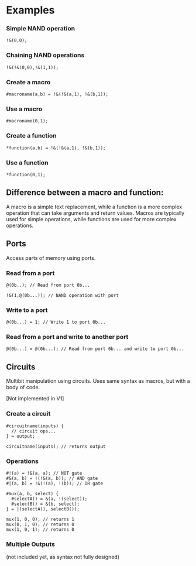 # Examples

### Simple NAND operation
```ns
!&(0,0);
```

### Chaining NAND operations
```ns
!&(!&(0,0),!&(1,1));
```

### Create a macro
```ns
#macroname(a,b) = !&(!&(a,1), !&(b,1));
```

### Use a macro
```ns
#macroname(0,1);
```

### Create a function
```ns
*function(a,b) = !&(!&(a,1), !&(b,1));
```

### Use a function
```ns
*function(0,1);
```

## Difference between a macro and function:
A macro is a simple text replacement, while a function is a more complex operation that can take arguments and return values. Macros are typically used for simple operations, while functions are used for more complex operations.

## Ports

Access parts of memory using ports.

### Read from a port

```ns
@(0b..); // Read from port 0b...

!&(1,@(0b...)); // NAND operation with port
```

### Write to a port

```ns
@(0b...) = 1; // Write 1 to port 0b...
```

### Read from a port and write to another port

```ns
@(0b...) = @(0b...); // Read from port 0b... and write to port 0b...
```

## Circuits

Multibit manipulation using circuits. Uses same syntax as macros, but with a body of code.

[Not implemented in V1]

### Create a circuit

```ns
#circuitname(inputs) {
  // circuit ops...
} = output;

circuitname(inputs); // returns output
```

### Operations

```ns
#!(a) = !&(a, a); // NOT gate
#&(a, b) = !(!&(a, b)); // AND gate
#|(a, b) = !&(!(a), !(b)); // OR gate

#mux(a, b, select) {
  #selectA() = &(a, !(select));
  #selectB() = &(b, select);
} = |(selectA(), selectB());

mux(1, 0, 0); // returns 1
mux(0, 1, 0); // returns 0
mux(1, 0, 1); // returns 0
```

### Multiple Outputs

(not included yet, as syntax not fully designed)
